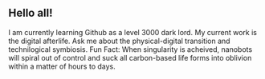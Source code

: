 ## Hello all!

I am currently learning Github as a level 3000 dark lord.
My current work is the digital afterlife.
Ask me about the physical-digital transition and technilogical symbiosis.
Fun Fact: When singularity is acheived, nanobots will spiral out of control and suck all carbon-based life forms into oblivion within a matter of hours to days.

<!--
**darkprince-dsiv/darkprince-dsiv** is a ✨ _special_ ✨ repository because its `README.md` (this file) appears on your GitHub profile.

Here are some ideas to get you startedd:

- 🔭 I’m currently working on ... digital afterlife
- 🌱 I’m currently learning ...
- 👯 I’m looking to collaborate on ...
- 🤔 I’m looking for help with ...
- 💬 Ask me about ...
- 📫 How to reach me: ...
- 😄 Pronouns: ...
- ⚡ Fun fact: ...
-->
